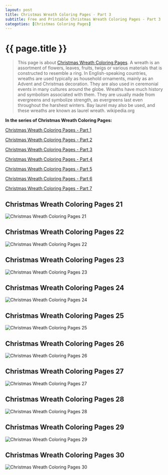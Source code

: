 ```yaml
---
layout: post
title: Christmas Wreath Coloring Pages - Part 3
subtitle: Free and Printable Christmas Wreath Coloring Pages - Part 3
categoties: [Christmas Coloring Pages]
---
```

{{ page.title }}
================
> This page is about [Christmas Wreath Coloring Pages](https://hoanghabelle.github.io/). A wreath is an assortment of flowers, leaves, fruits, twigs or various materials that is constructed to resemble a ring. In English-speaking countries, wreaths are used typically as household ornaments, mainly as an Advent and Christmas decoration. They are also used in ceremonial events in many cultures around the globe. Wreaths have much history and symbolism associated with them. They are usually made from evergreens and symbolize strength, as evergreens last even throughout the harshest winters. Bay laurel may also be used, and these wreaths are known as laurel wreath. wikipedia.org

**In the series of Christmas Wreath Coloring Pages:**

[Christmas Wreath Coloring Pages - Part 1](https://hoanghabelle.github.io/2017/11/04/Christmas-Wreath-Coloring-Pages-part-1.html)

[Christmas Wreath Coloring Pages - Part 2](https://hoanghabelle.github.io/2017/11/04/Christmas-Wreath-Coloring-Pages-part-2.html)

[Christmas Wreath Coloring Pages - Part 3](https://hoanghabelle.github.io/2017/11/04/Christmas-Wreath-Coloring-Pages-part-3.html)

[Christmas Wreath Coloring Pages - Part 4](https://hoanghabelle.github.io/2017/11/04/Christmas-Wreath-Coloring-Pages-part-4.html)

[Christmas Wreath Coloring Pages - Part 5](https://hoanghabelle.github.io/2017/11/04/Christmas-Wreath-Coloring-Pages-part-5.html)

[Christmas Wreath Coloring Pages - Part 6](https://hoanghabelle.github.io/2017/11/04/Christmas-Wreath-Coloring-Pages-part-6.html)

[Christmas Wreath Coloring Pages - Part 7](https://hoanghabelle.github.io/2017/11/04/Christmas-Wreath-Coloring-Pages-part-7.html)


## Christmas Wreath Coloring Pages 21
![Christmas Wreath Coloring Pages 21](https://hoanghabelle.github.io/img/Christmas-Wreath-Coloring-Pages%20(21).jpg "Christmas Wreath Coloring Pages 21")

## Christmas Wreath Coloring Pages 22
![Christmas Wreath Coloring Pages 22](https://hoanghabelle.github.io/img/Christmas-Wreath-Coloring-Pages%20(22).jpg "Christmas Wreath Coloring Pages 22")

## Christmas Wreath Coloring Pages 23
![Christmas Wreath Coloring Pages 23](https://hoanghabelle.github.io/img/Christmas-Wreath-Coloring-Pages%20(23).jpg "Christmas Wreath Coloring Pages 23")

## Christmas Wreath Coloring Pages 24
![Christmas Wreath Coloring Pages 24](https://hoanghabelle.github.io/img/Christmas-Wreath-Coloring-Pages%20(24).jpg "Christmas Wreath Coloring Pages 24")

<script async src="//pagead2.googlesyndication.com/pagead/js/adsbygoogle.js"></script><ins class="adsbygoogle" style="display:block" data-ad-format="fluid" data-ad-layout-key="-8i+1w-dq+e9+ft" data-ad-client="ca-pub-6753140515841889" data-ad-slot="6190446671"></ins> <script> (adsbygoogle = window.adsbygoogle || []).push({}); </script>

## Christmas Wreath Coloring Pages 25
![Christmas Wreath Coloring Pages 25](https://hoanghabelle.github.io/img/Christmas-Wreath-Coloring-Pages%20(25).jpg "Christmas Wreath Coloring Pages 25")

## Christmas Wreath Coloring Pages 26
![Christmas Wreath Coloring Pages 26](https://hoanghabelle.github.io/img/Christmas-Wreath-Coloring-Pages%20(26).jpg "Christmas Wreath Coloring Pages 26")

## Christmas Wreath Coloring Pages 27
![Christmas Wreath Coloring Pages 27](https://hoanghabelle.github.io/img/Christmas-Wreath-Coloring-Pages%20(27).jpg "Christmas Wreath Coloring Pages 27")

## Christmas Wreath Coloring Pages 28
![Christmas Wreath Coloring Pages 28](https://hoanghabelle.github.io/img/Christmas-Wreath-Coloring-Pages%20(28).jpg "Christmas Wreath Coloring Pages 28")

<script async src="//pagead2.googlesyndication.com/pagead/js/adsbygoogle.js"></script><ins class="adsbygoogle" style="display:block" data-ad-format="fluid" data-ad-layout-key="-8i+1w-dq+e9+ft" data-ad-client="ca-pub-6753140515841889" data-ad-slot="6190446671"></ins> <script> (adsbygoogle = window.adsbygoogle || []).push({}); </script>

## Christmas Wreath Coloring Pages 29
![Christmas Wreath Coloring Pages 29](https://hoanghabelle.github.io/img/Christmas-Wreath-Coloring-Pages%20(29).jpg "Christmas Wreath Coloring Pages 29")

## Christmas Wreath Coloring Pages 30
![Christmas Wreath Coloring Pages 30](https://hoanghabelle.github.io/img/Christmas-Wreath-Coloring-Pages%20(30).jpg "Christmas Wreath Coloring Pages 30")


